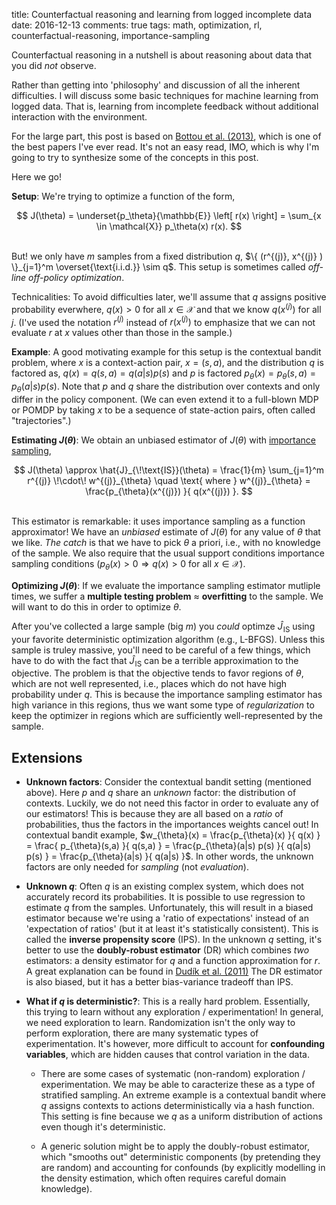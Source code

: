 title: Counterfactual reasoning and learning from logged incomplete data
date: 2016-12-13
comments: true
tags: math, optimization, rl, counterfactual-reasoning, importance-sampling


<style> .toggle-button { background-color: #555555; border: none; color: white;
padding: 10px 15px; border-radius: 6px; text-align: center; text-decoration:
none; display: inline-block; font-size: 16px; cursor: pointer; } .derivation {
background-color: #f2f2f2; border: thin solid #ddd; padding: 10px;
margin-bottom: 10px; } </style>
<script>
/* workaround for when markdown/mathjax gets confused by the javascript dollar function. */
function toggle(x) { $(x).toggle(); }
</script>


Counterfactual reasoning in a nutshell is about reasoning about data that you
did *not* observe.

Rather than getting into 'philosophy' and discussion of all the inherent
difficulties. I will discuss some basic techniques for machine learning from
logged data. That is, learning from incomplete feedback without additional
interaction with the environment.

For the large part, this post is based on
[Bottou et al. (2013)](https://arxiv.org/abs/1209.2355), which is one of the
best papers I've ever read. It's not an easy read, IMO, which is why I'm going
to try to synthesize some of the concepts in this post.

Here we go!

**Setup**: We're trying to optimize a function of the form,

$$
J(\theta) = \underset{p_\theta}{\mathbb{E}} \left[ r(x) \right] = \sum_{x \in \mathcal{X}} p_\theta(x) r(x).
$$

<br/> But! we only have $m$ samples from a fixed distribution $q$, $\{ (r^{(j)},
x^{(j)} ) \}_{j=1}^m \overset{\text{i.i.d.}} \sim q$. This setup is sometimes
called *off-line off-policy optimization*.

Technicalities: To avoid difficulties later, we'll assume that $q$ assigns
positive probability everwhere, $q(x) > 0$ for all $x \in \mathcal{X}$ and that
we know $q(x^{(j)})$ for all $j$. (I've used the notation $r^{(j)}$ instead of
$r(x^{(j)})$ to emphasize that we can not evaluate $r$ at $x$ values other than
those in the sample.)

**Example**: A good motivating example for this setup is the contextual bandit
problem, where $x$ is a context-action pair, $x = (s,a)$, and the distribution
$q$ is factored as, $q(x) = q(s,a) = q(a|s) p(s)$ and $p$ is factored
$p_{\theta}(x) = p_{\theta}(s,a) = p_{\theta}(a|s) p(s)$. Note that $p$ and
$q$ share the distribution over contexts and only differ in the policy
component. (We can even extend it to a full-blown MDP or POMDP by taking $x$ to
be a sequence of state-action pairs, often called "trajectories".)

**Estimating $J(\theta)$**: We obtain an unbiased estimator of $J(\theta)$ with
[importance sampling](http://timvieira.github.io/blog/post/2014/12/21/importance-sampling/),

$$
J(\theta)
\approx \hat{J}_{\!\text{IS}}(\theta)
= \frac{1}{m} \sum_{j=1}^m r^{(j)} \!\cdot\! w^{(j)}_{\theta}
\quad \text{ where } w^{(j)}_{\theta} = \frac{p_{\theta}(x^{(j)}) }{ q(x^{(j)}) }.
$$

<br/> This estimator is remarkable: it uses importance sampling as a function
approximator! We have an *unbiased* estimate of $J(\theta)$ for any value of
$\theta$ that we like. *The catch* is that we have to pick $\theta$ a priori,
i.e., with no knowledge of the sample. We also require that the usual support
conditions importance sampling conditions ($p_{\theta}(x)>0 \Rightarrow q(x)>0$
for all $x \in \mathcal{X}$).

**Optimizing $J(\theta)$**: If we evaluate the importance sampling estimator
mutliple times, we suffer a **multiple testing problem** $\approx$
**overfitting** to the sample. We will want to do this in order to optimize
$\theta$.


After you've collected a large sample (big $m$) you *could* optimze
$\hat{J}_{\!\text{IS}}$ using your favorite deterministic optimization algorithm
(e.g., L-BFGS). Unless this sample is truley massive, you'll need to be careful
of a few things, which have to do with the fact that $\hat{J}_{\!\text{IS}}$ can
be a terrible approximation to the objective. The problem is that the objective
tends to favor regions of $\theta$, which are not well represented, i.e., places
which do not have high probability under $q$. This is because the importance
sampling estimator has high variance in this regions, thus we want some type of
*regularization* to keep the optimizer in regions which are sufficiently
well-represented by the sample.

Extensions
----------

* **Unknown factors**: Consider the contextual bandit setting (mentioned
  above). Here $p$ and $q$ share an *unknown* factor: the distribution of
  contexts. Luckily, we do not need this factor in order to evaluate any of our
  estimators! This is because they are all based on a *ratio* of probabilities,
  thus the factors in the importances weights cancel out! In contextual bandit
  example, $w_{\theta}(x) = \frac{p_{\theta}(x) }{ q(x) } = \frac{
  p_{\theta}(s,a) }{ q(s,a) } = \frac{p_{\theta}(a|s) p(s) }{ q(a|s) p(s) } =
  \frac{p_{\theta}(a|s) }{ q(a|s) }$. In other words, the unknown factors are
  only needed for *sampling* (not *evaluation*).

* **Unknown $q$**: Often $q$ is an existing complex system, which does not
  accurately record its probabilities. It is possible to use regression to
  estimate $q$ from the samples. Unfortunately, this will result in a biased
  estimator because we're using a 'ratio of expectations' instead of an
  'expectation of ratios' (but it at least it's statistically consistent). This
  is called the **inverse propensity score** (IPS). In the unknown $q$ setting,
  it's better to use the **doubly-robust estimator** (DR) which combines *two*
  estimators: a density estimator for $q$ and a function approximation for
  $r$. A great explanation can be found in
  [Dudík et al. (2011)](https://arxiv.org/abs/1103.4601) The DR estimator is
  also biased, but it has a better bias-variance tradeoff than IPS.

* **What if $q$ is deterministic?**: This is a really hard problem. Essentially,
  this trying to learn without any exploration / experimentation! In general, we
  need exploration to learn. Randomization isn't the only way to perform
  exploration, there are many systematic types of experimentation. It's however,
  more difficult to account for **confounding variables**, which are hidden
  causes that control variation in the data.

    - There are some cases of systematic (non-random) exploration /
      experimentation. We may be able to caracterize these as a type of
      stratified sampling. An extreme example is a contextual bandit where $q$
      assigns contexts to actions deterministically via a hash function. This
      setting is fine because we $q$ as a uniform distribution of actions even
      though it's deterministic.

    - A generic solution might be to apply the doubly-robust estimator, which
      "smooths out" deterministic components (by pretending they are random) and
      accounting for confounds (by explicitly modelling in the density
      estimation, which often requires careful domain knowledge).
